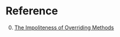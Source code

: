 # Reference

0. [The Impoliteness of Overriding Methods](http://journal.stuffwithstuff.com/2012/12/19/the-impoliteness-of-overriding-methods/)

